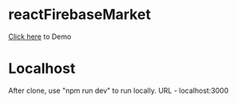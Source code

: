 # reactFirebaseMarket

[Click here](https://romantic-hugle-d1dae9.netlify.com) to Demo

# Localhost

After clone, use "npm run dev" to run locally. 
URL - localhost:3000
